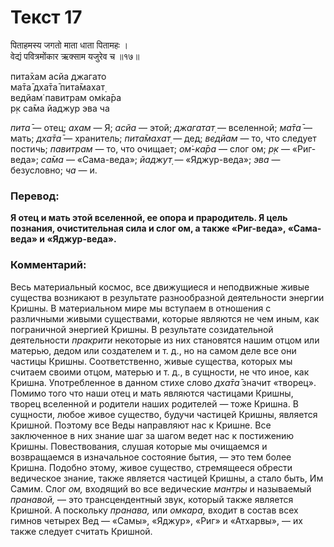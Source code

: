 # Текст 17

पिताहमस्य जगतो माता धाता पितामहः ।  
वेद्यं पवित्रमोंकार ऋक्साम यजुरेव च ॥१७॥

пита̄хам асйа джагато  
ма̄та̄ дха̄та̄ пита̄махат̣  
ведйам̇ павитрам ом̇ка̄ра  
р̣к са̄ма йаджур эва ча

_пита̄_ — отец; _ахам_ — Я; _асйа_ — этой; _джагатат̣_ — вселенной; _ма̄та̄_ — мать; _дха̄та̄_ — хранитель; _пита̄махат̣_ — дед; _ведйам_ — то, что следует постичь; _павитрам_ — то, что очищает; _ом̇-ка̄ра_ — слог ом; _р̣к_ — «Риг-веда»; _са̄ма_ — «Сама-веда»; _йаджут̣_ — «Яджур-веда»; _эва_ — безусловно; _ча_ — и.

### Перевод:

**Я отец и мать этой вселенной, ее опора и прародитель. Я цель познания, очистительная сила и слог ом, а также «Риг-веда», «Сама-веда» и «Яджур-веда».**

### Комментарий:

Весь материальный космос, все движущиеся и неподвижные живые существа возникают в результате разнообразной деятельности энергии Кришны. В материальном мире мы вступаем в отношения с различными живыми существами, которые являются не чем иным, как пограничной энергией Кришны. В результате созидательной деятельности _пракрити_ некоторые из них становятся нашим отцом или матерью, дедом или создателем и т. д., но на самом деле все они частицы Кришны. Соответственно, живые существа, которых мы считаем своими отцом, матерью и т. д., в сущности, не что иное, как Кришна. Употребленное в данном стихе слово _дха̄та̄_ значит «творец». Помимо того что наши отец и мать являются частицами Кришны, творец вселенной и родители наших родителей — тоже Кришна. В сущности, любое живое существо, будучи частицей Кришны, является Кришной. Поэтому все Веды направляют нас к Кришне. Все заключенное в них знание шаг за шагом ведет нас к постижению Кришны. Повествования, слушая которые мы очищаемся и возвращаемся в изначальное состояние бытия, — это тем более Кришна. Подобно этому, живое существо, стремящееся обрести ведическое знание, также является частицей Кришны, а стало быть, Им Самим. Слог _ом,_ входящий во все ведические _мантры_ и называемый _пранавой,_ — это трансцендентный звук, который также является Кришной. А поскольку _пранава,_ или _омкара,_ входит в состав всех гимнов четырех Вед — «Самы», «Яджур», «Риг» и «Атхарвы», — их также следует считать Кришной.